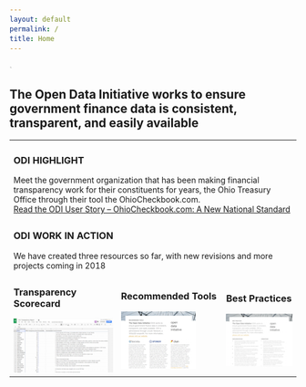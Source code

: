 ```yaml
---
layout: default
permalink: /
title: Home
---
```

<img src="/assets/img/odi-logo-large.png" alt="ODI" width="1%">
<h2> The Open Data Initiative works to ensure government finance data is consistent, transparent, and easily available</h2>

<table cellpadding="10">
 <tr>
	 <td colspan="3"><h3>ODI HIGHLIGHT</h3>Meet the government organization that has been making financial transparency work for their constituents for years, the Ohio Treasury Office through their tool the OhioCheckbook.com. 
		 <br><a href="https://opendatainitiative.github.io/blog/2017-12-18-user-story-ohio-treasury-office/">Read the ODI User Story – OhioCheckbook.com: A New National Standard</a></td>
</tr>
 <tr>
	 <td colspan="3"><h3>ODI WORK IN ACTION</h3>We have created three resources so far, with new revisions and more projects coming in 2018</td>
 </tr>
 <tr> 
      <td><h3>Transparency Scorecard</h3>
        <a href="/transparency-scorecard"><img src="/assets/img/transparency_report_icon.png" alt="ODI Transparency Scorecard"></a>
	 </td>
      <td>
        <h3>Recommended Tools</h3>
        <a href="/assets/doc/ODI_Recommended_Tools.pdf"><img src="/assets/img/tools_icon.png" alt="ODI Recommeded Tools"></a>
     </td>
      <td>
        <h3>Best Practices</h3>
        <a href="/assets/doc/ODI-Best-Practices.pdf"><img src="/assets/img/practices_icon.png" alt="ODI Best Practices"></a>
     </td>
   </tr>
